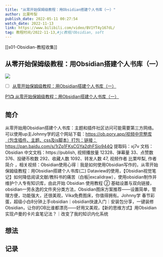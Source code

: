 ```yaml
---
title: "从零开始保姆级教程：用Obsidian搭建个人书库（一）"
author: 比栗哔梨
publish_date: 2022-05-11 00:27:54
watch_date: 2022-11-13
link: https://www.bilibili.com/video/BV1YT4y167dL/
tag: 教程时间/2022-11-13,#jc教程/Obsidian, soft
---
```

[[s01-Obsidian-教程收集]]

## 从零开始保姆级教程：用Obsidian搭建个人书库（一）
![](http://i0.hdslb.com/bfs/archive/29539a89efd316cab205bd2833d36f8333dec90d.jpg)

- [ ] [从零开始保姆级教程：用Obsidian搭建个人书库（一）](https://www.bilibili.com/video/BV1YT4y167dL/)

[P1📺 从零开始保姆级教程：用Obsidian搭建个人书库（一）](https://www.bilibili.com/video/BV1YT4y167dL/?p=1)



## 简介
从零开始用Obsidian搭建个人书库：主题和插件社区访问可能需要第三方网络。可以使用up主Johnny学的这个网站下载：https://ob.pory.app/视频中完整库（包含插件、主题、css及js脚本）打包：链接：https://pan.baidu.com/s/1rZp1FKsCGYa2dhFSio944Q 提取码：xj7v 文档：Obsidian 中文文档：https://publish, 视频播放量 12328、弹幕量 33、点赞数 376、投硬币枚数 292、收藏人数 1092、转发人数 47, 视频作者 比栗哔梨, 作者简介 ，相关视频：Obsidian使用心得｜我是如何使用Obsidian写作的，从零开始保姆级教程：用Obsidian搭建个人书库(二) Dataview的使用，【Obsidian视觉笔记】如何降低阅读文献/教科书的痛苦（白板|excalidraw），使用obsidian制作并维护个人专有知识库，由此开始 Obsidian 使用教程 ② 基础设置与双向链接，obsidian一劳永逸的文件夹分类方法，Obsidian图床方案推荐——设置简单，管理方便，功能强大，还很美观，Vika免费图床，你值得拥有。Johnny学 春节彩蛋，超级小白8分钟上手obsidian｜obsidian快速入门｜安装包分享，一键装修Obsidian，让你的OB比谁都漂亮——好用又美观，【新的思维方式】用Obsidian实现卢曼的卡片盒笔记法？｜改变了我的知识内化系统
## 想法
## 记录
